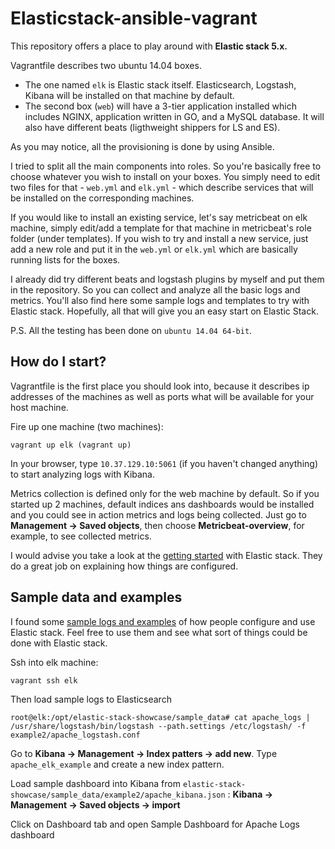 # Elasticstack-ansible-vagrant

This repository offers a place to play around with **Elastic stack 5.x.**

Vagrantfile describes two ubuntu 14.04 boxes.
* The one named ```elk``` is Elastic stack itself. Elasticsearch, Logstash, Kibana will be installed on that machine by default.
* The second box (```web```) will have a 3-tier application installed which includes NGINX, application written in GO, and a MySQL database. It will also have different beats (ligthweight shippers for LS and ES).

As you may notice, all the provisioning is done by using Ansible.

I tried to split all the main components into roles. So you're basically free to choose whatever you wish to install on your boxes. You simply need to edit two files for that - ```web.yml``` and ```elk.yml``` - which describe services that will be installed on the corresponding machines.

If you would like to install an existing service, let's say metricbeat on elk machine, simply edit/add a template for that machine in metricbeat's role folder (under templates). If you wish to try and install a new service, just add a new role and put it in the ```web.yml``` or ```elk.yml``` which are basically running lists for the boxes.

I already did try different beats and logstash plugins by myself and put them in the repository. So you can collect and analyze all the basic logs and metrics. You'll also find here some sample logs and templates to try with Elastic stack. Hopefully, all that will give you an easy start on Elastic Stack.

P.S. All the testing has been done on ```ubuntu 14.04 64-bit```.

## How do I start?

 Vagrantfile is the first place you should look into, because it describes ip addresses of the machines as well as ports what will be available for your host machine.

 Fire up one machine (two machines):
 ```
 vagrant up elk (vagrant up)
 ```

 In your browser, type ```10.37.129.10:5061``` (if you haven't changed anything)  to start analyzing logs with Kibana.

Metrics collection is defined only for the web machine by default. So if you started up 2 machines, default indices ans dashboards would be installed and you could see in action metrics and logs being collected. Just go to **Management -> Saved objects**, then choose **Metricbeat-overview**, for example, to see collected metrics.

 I would advise you take a look at the [getting started](https://www.elastic.co/guide/en/beats/libbeat/5.x/getting-started.html) with Elastic stack. They do a great job on explaining how things are configured.

## Sample data and examples
 I found some [sample logs and examples](https://github.com/elastic/examples) of how people configure and use Elastic stack. Feel free to use them and see what sort of things could be done with Elastic stack.

 Ssh into elk machine:
 ```
 vagrant ssh elk
 ```

 Then load sample logs to Elasticsearch

 ```
 root@elk:/opt/elastic-stack-showcase/sample_data# cat apache_logs | /usr/share/logstash/bin/logstash --path.settings /etc/logstash/ -f example2/apache_logstash.conf
 ```
Go to **Kibana -> Management -> Index patters -> add new**.  Type ```apache_elk_example``` and create a new index pattern.


Load sample dashboard into Kibana from ```elastic-stack-showcase/sample_data/example2/apache_kibana.json``` :
**Kibana -> Management -> Saved objects -> import**



Click on Dashboard tab and open Sample Dashboard for Apache Logs dashboard





 
